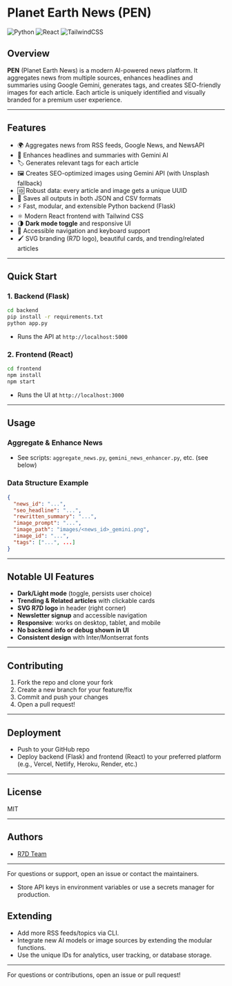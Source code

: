 # Planet Earth News (PEN)

![Python](https://img.shields.io/badge/Python-3.8+-blue?logo=python)
![React](https://img.shields.io/badge/React-18+-61dafb?logo=react)
![TailwindCSS](https://img.shields.io/badge/TailwindCSS-3+-06b6d4?logo=tailwindcss)

## Overview
**PEN** (Planet Earth News) is a modern AI-powered news platform. It aggregates news from multiple sources, enhances headlines and summaries using Google Gemini, generates tags, and creates SEO-friendly images for each article. Each article is uniquely identified and visually branded for a premium user experience.

---

## Features
- 🌍 Aggregates news from RSS feeds, Google News, and NewsAPI
- 🧠 Enhances headlines and summaries with Gemini AI
- 🏷️ Generates relevant tags for each article
- 🖼️ Creates SEO-optimized images using Gemini API (with Unsplash fallback)
- 🆔 Robust data: every article and image gets a unique UUID
- 💾 Saves all outputs in both JSON and CSV formats
- ⚡ Fast, modular, and extensible Python backend (Flask)
- ⚛️ Modern React frontend with Tailwind CSS
- 🌗 **Dark mode toggle** and responsive UI
- 🦾 Accessible navigation and keyboard support
- 🖌️ SVG branding (R7D logo), beautiful cards, and trending/related articles

---

## Quick Start

### 1. Backend (Flask)
```bash
cd backend
pip install -r requirements.txt
python app.py
```
- Runs the API at `http://localhost:5000`

### 2. Frontend (React)
```bash
cd frontend
npm install
npm start
```
- Runs the UI at `http://localhost:3000`

---

## Usage

### Aggregate & Enhance News
- See scripts: `aggregate_news.py`, `gemini_news_enhancer.py`, etc. (see below)

### Data Structure Example
```json
{
  "news_id": "...",
  "seo_headline": "...",
  "rewritten_summary": "...",
  "image_prompt": "...",
  "image_path": "images/<news_id>_gemini.png",
  "image_id": "...",
  "tags": ["...", ...]
}
```

---

## Notable UI Features
- **Dark/Light mode** (toggle, persists user choice)
- **Trending & Related articles** with clickable cards
- **SVG R7D logo** in header (right corner)
- **Newsletter signup** and accessible navigation
- **Responsive**: works on desktop, tablet, and mobile
- **No backend info or debug shown in UI**
- **Consistent design** with Inter/Montserrat fonts

---

## Contributing
1. Fork the repo and clone your fork
2. Create a new branch for your feature/fix
3. Commit and push your changes
4. Open a pull request!

---

## Deployment
- Push to your GitHub repo
- Deploy backend (Flask) and frontend (React) to your preferred platform (e.g., Vercel, Netlify, Heroku, Render, etc.)

---

## License
MIT

---

## Authors
- [R7D Team](https://github.com/iamr7d)

---

For questions or support, open an issue or contact the maintainers.

- Store API keys in environment variables or use a secrets manager for production.

## Extending
- Add more RSS feeds/topics via CLI.
- Integrate new AI models or image sources by extending the modular functions.
- Use the unique IDs for analytics, user tracking, or database storage.

---

For questions or contributions, open an issue or pull request!
